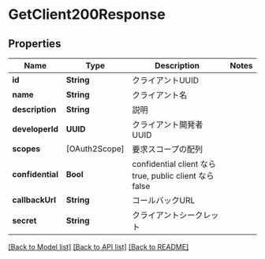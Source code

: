 # GetClient200Response

## Properties
Name | Type | Description | Notes
------------ | ------------- | ------------- | -------------
**id** | **String** | クライアントUUID | 
**name** | **String** | クライアント名 | 
**description** | **String** | 説明 | 
**developerId** | **UUID** | クライアント開発者UUID | 
**scopes** | [OAuth2Scope] | 要求スコープの配列 | 
**confidential** | **Bool** | confidential client なら true, public client なら false | 
**callbackUrl** | **String** | コールバックURL | 
**secret** | **String** | クライアントシークレット | 

[[Back to Model list]](../README.md#documentation-for-models) [[Back to API list]](../README.md#documentation-for-api-endpoints) [[Back to README]](../README.md)


